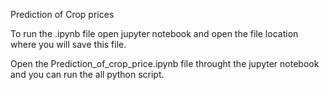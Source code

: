 Prediction of Crop prices

To run the .ipynb file open jupyter notebook and open the file location where you will save this file.

Open the Prediction_of_crop_price.ipynb file throught the jupyter notebook and you can run the all python script.
